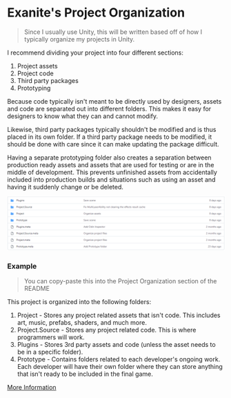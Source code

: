 # Exanite's Project Organization

> Since I usually use Unity, this will be written based off of how I
> typically organize my projects in Unity.

I recommend dividing your project into four different sections:

1. Project assets
2. Project code
3. Third party packages
4. Prototyping

Because code typically isn't meant to be directly used by designers,
assets and code are separated out into different folders. This makes
it easy for designers to know what they can and cannot modify.

Likewise, third party packages typically shouldn't be modified and is
thus placed in its own folder. If a third party package needs to be
modified, it should be done with care since it can make updating the
package difficult.

Having a separate prototyping folder also creates a separation between
production ready assets and assets that are used for testing or are in
the middle of development. This prevents unfinished assets from
accidentally included into production builds and situations such as
using an asset and having it suddenly change or be deleted.

![Image of one of Exanite's Unity assets folders](/docs/collab-template/images/project-organization_exanite.png)

### Example

> You can copy-paste this into the Project Organization section of the README

This project is organized into the following folders:

1. Project - Stores any project related assets that isn't code. This includes art, music, prefabs, shaders, and much more.
2. Project.Source - Stores any project related code. This is where programmers will work.
3. Plugins - Stores 3rd party assets and code (unless the asset needs to be in a specific folder).
4. Prototype - Contains folders related to each developer's ongoing work. Each developer will have their own folder where they can store anything that isn't ready to be included in the final game.

[More Information](/docs/collab-template/additional-resources/project-organization_exanite.md)